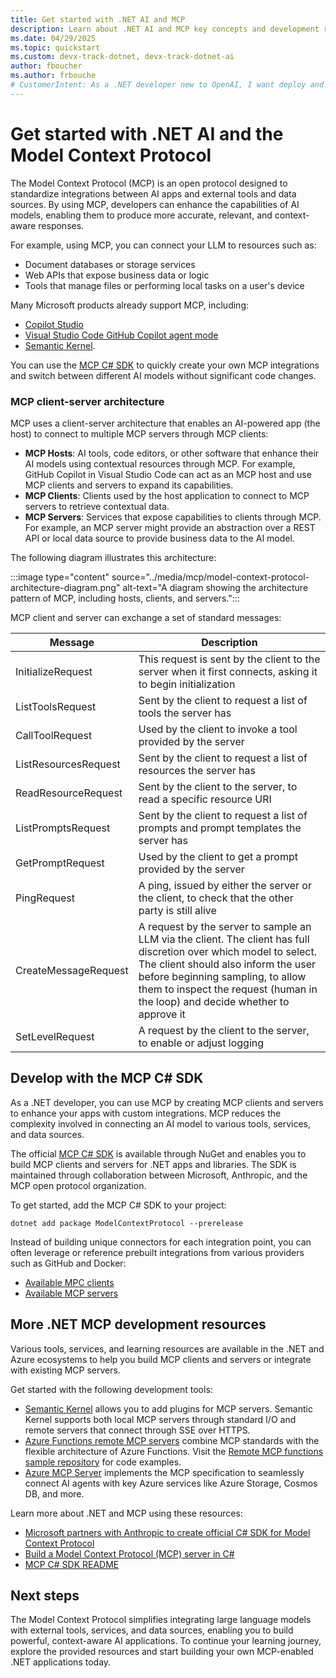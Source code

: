 ```yaml
---
title: Get started with .NET AI and MCP
description: Learn about .NET AI and MCP key concepts and development resources
ms.date: 04/29/2025
ms.topic: quickstart
ms.custom: devx-track-dotnet, devx-track-dotnet-ai
author: fboucher
ms.author: frbouche
# CustomerIntent: As a .NET developer new to OpenAI, I want deploy and use sample code to interact to learn from the sample code to summarize text.
---
```


# Get started with .NET AI and the Model Context Protocol

The Model Context Protocol (MCP) is an open protocol designed to standardize integrations between AI apps and external tools and data sources. By using MCP, developers can enhance the capabilities of AI models, enabling them to produce more accurate, relevant, and context-aware responses.

For example, using MCP, you can connect your LLM to resources such as:

- Document databases or storage services
- Web APIs that expose business data or logic
- Tools that manage files or performing local tasks on a user's device

Many Microsoft products already support MCP, including:
- [Copilot Studio](/microsoft-copilot/blog/copilot-studio/introducing-model-context-protocol-mcp-in-copilot-studio-simplified-integration-with-ai-apps-and-agents)
- [Visual Studio Code GitHub Copilot agent mode](https://code.visualstudio.com/blogs/2025/02/24/introducing-copilot-agent-mode)
- [Semantic Kernel](https://devblogs.microsoft.com/semantic-kernel/integrating-model-context-protocol-tools-with-semantic-kernel-a-step-by-step-guide/).

You can use the [MCP C# SDK](#develop-with-mcp-c-sdk) to quickly create your own MCP integrations and switch between different AI models without significant code changes.

### MCP client-server architecture

MCP uses a client-server architecture that enables an AI-powered app (the host) to connect to multiple MCP servers through MCP clients:

- **MCP Hosts**: AI tools, code editors, or other software that enhance their AI models using contextual resources through MCP. For example, GitHub Copilot in Visual Studio Code can act as an MCP host and use MCP clients and servers to expand its capabilities.
- **MCP Clients**: Clients used by the host application to connect to MCP servers to retrieve contextual data.
- **MCP Servers**: Services that expose capabilities to clients through MCP. For example, an MCP server might provide an abstraction over a REST API or local data source to provide business data to the AI model.

The following diagram illustrates this architecture:

:::image type="content" source="../media/mcp/model-context-protocol-architecture-diagram.png" alt-text="A diagram showing the architecture pattern of MCP, including hosts, clients, and servers.":::

MCP client and server can exchange a set of standard messages:

|Message  |Description  |
|---------|---------|
|InitializeRequest     |  This request is sent by the client to the server when it first connects, asking it to begin initialization       |
|ListToolsRequest     |  Sent by the client to request a list of tools the server has       |
|CallToolRequest     |  Used by the client to invoke a tool provided by the server       |
|ListResourcesRequest     | Sent by the client to request a list of resources the server has        |
|ReadResourceRequest     |  Sent by the client to the server, to read a specific resource URI       |
|ListPromptsRequest     | Sent by the client to request a list of prompts and prompt templates the server has       |
|GetPromptRequest     |  Used by the client to get a prompt provided by the server       |
|PingRequest     |   A ping, issued by either the server or the client, to check that the other party is still alive      |
|CreateMessageRequest     |  A request by the server to sample an LLM via the client. The client has full discretion over which model to select. The client should also inform the user before beginning sampling, to allow them to inspect the request (human in the loop) and decide whether to approve it       |
|SetLevelRequest     | A request by the client to the server, to enable or adjust logging        |

## Develop with the MCP C# SDK

As a .NET developer, you can use MCP by creating MCP clients and servers to enhance your apps with custom integrations. MCP reduces the complexity involved in connecting an AI model to various tools, services, and data sources.

The official [MCP C# SDK](https://github.com/modelcontextprotocol/csharp-sdk) is available through NuGet and enables you to build MCP clients and servers for .NET apps and libraries. The SDK is maintained through collaboration between Microsoft, Anthropic, and the MCP open protocol organization.

To get started, add the MCP C# SDK to your project:

```dotnetcli
dotnet add package ModelContextProtocol --prerelease
```

Instead of building unique connectors for each integration point, you can often leverage or reference prebuilt integrations from various providers such as GitHub and Docker:

- [Available MPC clients](https://modelcontextprotocol.io/clients)
- [Available MCP servers](https://modelcontextprotocol.io/examples)

## More .NET MCP development resources

Various tools, services, and learning resources are available in the .NET and Azure ecosystems to help you build MCP clients and servers or integrate with existing MCP servers.

Get started with the following development tools:

- [Semantic Kernel](/semantic-kernel/concepts/plugins/adding-mcp-plugins) allows you to add plugins for MCP servers. Semantic Kernel supports both local MCP servers through standard I/O and remote servers that connect through SSE over HTTPS.
- [Azure Functions remote MCP servers](https://devblogs.microsoft.com/dotnet/build-mcp-remote-servers-with-azure-functions/) combine MCP standards with the flexible architecture of Azure Functions. Visit the [Remote MCP functions sample repository](https://aka.ms/cadotnet/mcp/functions/remote-sample) for code examples.
- [Azure MCP Server](https://github.com/Azure/azure-mcp) implements the MCP specification to seamlessly connect AI agents with key Azure services like Azure Storage, Cosmos DB, and more.

Learn more about .NET and MCP using these resources:

- [Microsoft partners with Anthropic to create official C# SDK for Model Context Protocol](https://devblogs.microsoft.com/blog/microsoft-partners-with-anthropic-to-create-official-c-sdk-for-model-context-protocol)
- [Build a Model Context Protocol (MCP) server in C#](https://devblogs.microsoft.com/dotnet/build-a-model-context-protocol-mcp-server-in-csharp/)
- [MCP C# SDK README](https://github.com/modelcontextprotocol/csharp-sdk/blob/main/README.md)

## Next steps

The Model Context Protocol simplifies integrating large language models with external tools, services, and data sources, enabling you to build powerful, context-aware AI applications. To continue your learning journey, explore the provided resources and start building your own MCP-enabled .NET applications today.
